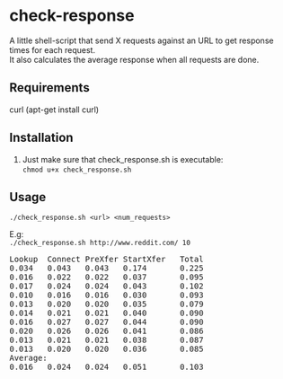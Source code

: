 # check-response 

A little shell-script that send X requests against an URL to get response times for each request.   
It also calculates the average response when all requests are done.

## Requirements

curl (apt-get install curl)

## Installation

1. Just make sure that check\_response.sh is executable:  
`chmod u+x check_response.sh`



## Usage

`./check_response.sh <url> <num_requests>`

E.g:  
`./check_response.sh http://www.reddit.com/ 10`
<pre>
Lookup	Connect	PreXfer	StartXfer	Total  
0.034	0.043	0.043	0.174		0.225 
0.016	0.022	0.022	0.037		0.095 
0.017	0.024	0.024	0.043		0.102
0.010	0.016	0.016	0.030		0.093
0.013	0.020	0.020	0.035		0.079 
0.014	0.021	0.021	0.040		0.090 
0.016	0.027	0.027	0.044		0.090 
0.020	0.026	0.026	0.041		0.086 
0.013	0.021	0.021	0.038		0.087 
0.013	0.020	0.020	0.036		0.085     
Average:  
0.016	0.024	0.024	0.051		0.103
</pre>
